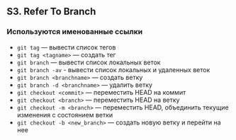 ## S3. Refer To Branch
### Используются именованные ссылки
- `git tag` — вывести список тегов
- `git tag <tagname>` — создать тег
- `git branch` — вывести список локальных веток
- `git branch -av` - вывести список локальных и удаленных веток
- `git branch <branchname>` — создать ветку
- `git branch -d <branchname>` — удалить ветку
- `git checkout <commit>` — переместить HEAD на коммит
- `git checkout <branch>` — переместить HEAD на ветку
- `git checkout -m <branch>` — переместить HEAD, объединить текущие изменения с состоянием ветки
-  `git checkout -b <new_branch>` — создать новую ветку и перейти на нее
